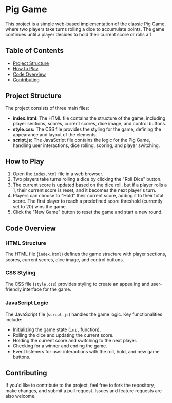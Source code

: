 # Pig Game

This project is a simple web-based implementation of the classic Pig Game, where two players take turns rolling a dice to accumulate points. The game continues until a player decides to hold their current score or rolls a 1.

## Table of Contents
- [Project Structure](#project-structure)
- [How to Play](#how-to-play)
- [Code Overview](#code-overview)
- [Contributing](#contributing)

## Project Structure
The project consists of three main files:
- **index.html:** The HTML file contains the structure of the game, including player sections, scores, current scores, dice image, and control buttons.
- **style.css:** The CSS file provides the styling for the game, defining the appearance and layout of the elements.
- **script.js:** The JavaScript file contains the logic for the Pig Game, handling user interactions, dice rolling, scoring, and player switching.

## How to Play
1. Open the `index.html` file in a web browser.
2. Two players take turns rolling a dice by clicking the "Roll Dice" button.
3. The current score is updated based on the dice roll, but if a player rolls a 1, their current score is reset, and it becomes the next player's turn.
4. Players can choose to "Hold" their current score, adding it to their total score. The first player to reach a predefined score threshold (currently set to 20) wins the game.
5. Click the "New Game" button to reset the game and start a new round.

## Code Overview
### HTML Structure
The HTML file (`index.html`) defines the game structure with player sections, scores, current scores, dice image, and control buttons.

### CSS Styling
The CSS file (`style.css`) provides styling to create an appealing and user-friendly interface for the game.

### JavaScript Logic
The JavaScript file (`script.js`) handles the game logic. Key functionalities include:
- Initializing the game state (`init` function).
- Rolling the dice and updating the current score.
- Holding the current score and switching to the next player.
- Checking for a winner and ending the game.
- Event listeners for user interactions with the roll, hold, and new game buttons.

## Contributing
If you'd like to contribute to the project, feel free to fork the repository, make changes, and submit a pull request. Issues and feature requests are also welcome.

